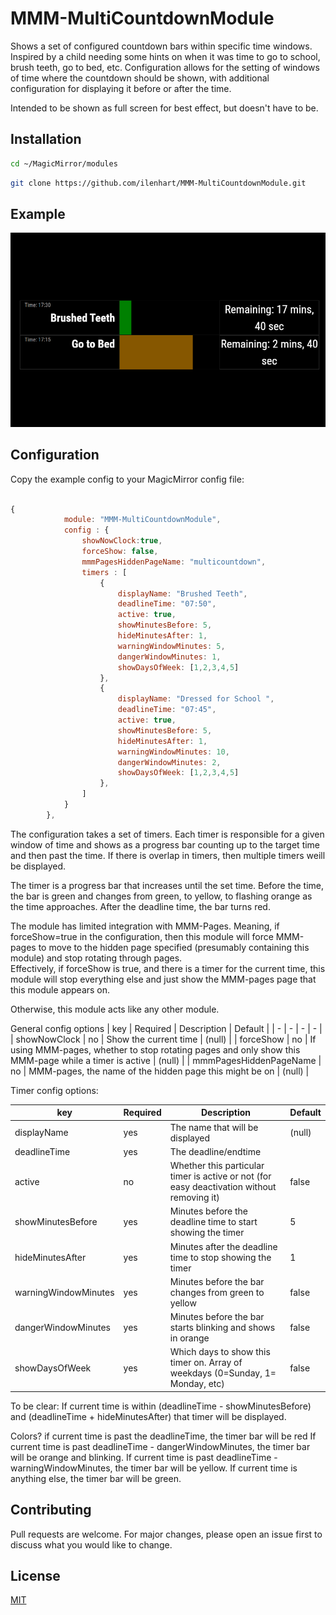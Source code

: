 # MMM-MultiCountdownModule

Shows a set of configured countdown bars within specific time windows.  Inspired by a child needing some
hints on when it was time to go to school, brush teeth, go to bed, etc.  Configuration allows for 
the setting of windows of time where the countdown should be shown, with additional configuration
for displaying it before or after the time.

Intended to be shown as full screen for best effect, but doesn't have to be.

## Installation
```bash
cd ~/MagicMirror/modules
```

```bash
git clone https://github.com/ilenhart/MMM-MultiCountdownModule.git
```

## Example

![Screenshot](example.png)


## Configuration
Copy the example config to your MagicMirror config file:

```javascript

{
			module: "MMM-MultiCountdownModule",
			config : {
				showNowClock:true,
				forceShow: false,
				mmmPagesHiddenPageName: "multicountdown",
				timers : [
					{
						displayName: "Brushed Teeth",
						deadlineTime: "07:50",
						active: true,
						showMinutesBefore: 5,
						hideMinutesAfter: 1,
						warningWindowMinutes: 5,
						dangerWindowMinutes: 1,
						showDaysOfWeek: [1,2,3,4,5]
					},
					{
						displayName: "Dressed for School ",
						deadlineTime: "07:45",
						active: true,
						showMinutesBefore: 5,
						hideMinutesAfter: 1,
						warningWindowMinutes: 10,
						dangerWindowMinutes: 2,
						showDaysOfWeek: [1,2,3,4,5]
					},
				]
			}
		},
```

The configuration takes a set of timers.  Each timer is responsible for a given window of time and shows as a progress bar counting up to the target time and then past the time.   If there is overlap in timers, then multiple timers weill be displayed.  

The timer is a progress bar that increases until the set time.  Before the time, the bar is green and changes from green, to yellow, to flashing orange as the time approaches.  After the deadline time, the bar turns red.  

The module has limited integration with MMM-Pages.  Meaning, if forceShow=true in the configuration, then this module will force MMM-pages to move to the hidden page specified (presumably containing this module) and stop rotating through pages.  
Effectively, if forceShow is true, and there is a timer for the current time, this module will stop everything else and just show the MMM-pages page that this module appears on.

Otherwise, this module acts like any other module.

General config options
| key  | Required | Description | Default |
| - | - | - | - |
| showNowClock  | no  | Show the current time | (null)  |
| forceShow  | no  | If using MMM-pages, whether to stop rotating pages and only show this MMM-page while a timer is active | (null)  |
| mmmPagesHiddenPageName  | no  | MMM-pages, the name of the hidden page this might be on | (null)  |

Timer config options:

| key  | Required | Description | Default |
| - | - | - | - |
| displayName  | yes  | The name that will be displayed| (null)  |
| deadlineTime  | yes | The deadline/endtime | |
| active  | no | Whether this particular timer is active or not (for easy deactivation without removing it) | false   |
| showMinutesBefore  | yes | Minutes before the deadline time to start showing the timer | 5   |
| hideMinutesAfter  | yes | Minutes after the deadline time to stop showing the timer | 1   |
| warningWindowMinutes  | yes | Minutes before the bar changes from green to yellow | false   |
| dangerWindowMinutes  | yes | Minutes before the bar starts blinking and shows in orange | false   |
| showDaysOfWeek  | yes | Which days to show this timer on. Array of weekdays (0=Sunday, 1= Monday, etc) | false   |


To be clear:
If current time is within (deadlineTime - showMinutesBefore) and (deadlineTime + hideMinutesAfter) that timer will be displayed.

Colors?
if current time is past the deadlineTime, the timer bar will be red
If current time is past deadlineTime - dangerWindowMinutes, the timer bar will be orange and blinking.
If current time is past deadlineTime - warningWindowMinutes, the timer bar will be yellow.
If current time is anything else, the timer bar will be green.


## Contributing
Pull requests are welcome. For major changes, please open an issue first to discuss what you would like to change.

## License
[MIT](https://choosealicense.com/licenses/mit/)